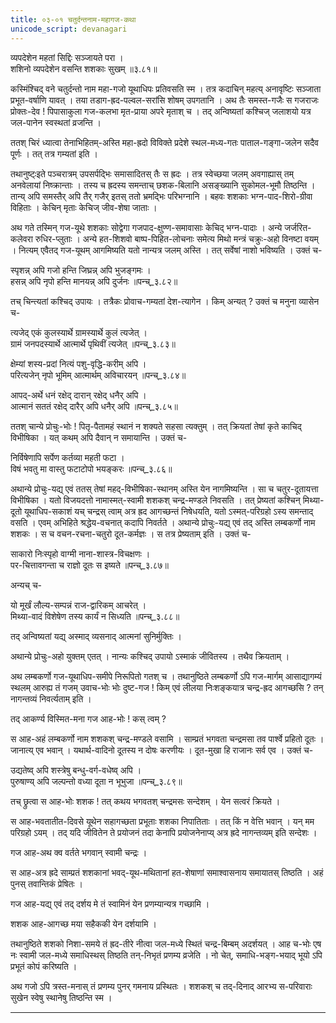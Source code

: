 ```yaml
---
title: ०३-०१ चतुर्दन्तनाम-महागज-कथा
unicode_script: devanagari
---
```

व्यपदेशेन महतां सिद्दिः सञ्जायते परा ।  
शशिनो व्यपदेशेन वसन्ति शशकाः सुखम् ॥३.८१॥  

कस्मिंश्चिद् वने चतुर्दन्तो नाम महा-गजो यूथाधिपः प्रतिवसति स्म । तत्र कदाचिन् महत्य् अनावृष्टिः सञ्जाता प्रभूत-वर्षाणि यावत् । तया तडाग-ह्रद-पल्वल-सरांसि शोषम् उपगतानि । अथ तैः समस्त-गजैः स गजराजः प्रोक्तः-देव ! पिपासाकुला गज-कलभा मृत-प्राया अपरे मृताश् च । तद् अन्विष्यतां कश्चिज् जलाशयो यत्र जल-पानेन स्वस्थतां व्रजन्ति ।  

ततश् चिरं ध्यात्वा तेनाभिहितम्-अस्ति महा-ह्रदो विविक्ते प्रदेशे स्थल-मध्य-गतः पाताल-गङ्गा-जलेन सदैव पूर्णः । तत् तत्र गम्यतां इति ।  

तथानुष्ट्ःइते पञ्चरात्रम् उपसर्पद्भिः समासादितस् तैः स ह्रदः । तत्र स्वेच्छया जलम् अवगाह्यास् तम् अनवेलायां निष्क्रान्ताः । तस्य च ह्रदस्य समन्ताच् छशक-बिलानि असङ्ख्यानि सुकोमल-भूमौ तिष्ठन्ति । तान्य् अपि समस्तैर् अपि तैर् गजैर् इतस् ततो भ्रमद्भिः परिभग्नानि । बहवः शशकाः भग्न-पाद-शिरो-ग्रीवा विहिताः । केचिन् मृताः केचिज् जीव-शेषा जाताः ।  

अथ गते तस्मिन् गज-यूथे शशकाः सोद्वेगा गजपाद-क्षुण्ण-समावासाः केचिद् भग्न-पादाः । अन्ये जर्जरित-कलेवरा रुधिर-प्लुताः । अन्ये हत-शिशवो बाष्प-पिहित-लोचनाः समेत्य मिथो मन्त्रं चक्रुः-अहो विनष्टा वयम् । नित्यम् एवैतद् गज-यूथम् आगमिष्यति यतो नान्यत्र जलम् अस्ति । तत् सर्वेषां नाशो भविष्यति । उक्तं च-  

स्पृशन्न् अपि गजो हन्ति जिघ्रन्न् अपि भुजङ्गमः ।  
हसन्न् अपि नृपो हन्ति मानयन्न् अपि दुर्जनः ॥पन्च्_३.८२॥  

तच् चिन्त्यतां कश्चिद् उपायः । तत्रैकः प्रोवाच-गम्यतां देश-त्यागेन । किम् अन्यत् ? उक्तं च मनुना व्यासेन च-  

त्यजेद् एकं कुलस्यार्थे ग्रामस्यार्थे कुलं त्यजेत् ।  
ग्रामं जनपदस्यार्थे आत्मार्थे पृथिवीं त्यजेत् ॥पन्च्_३.८३॥  

क्षेम्यां शस्य-प्रदां नित्यं पशु-वृद्धि-करीम् अपि ।  
परित्यजेन् नृपो भूमिम् आत्मार्थम् अविचारयन् ॥पन्च्_३.८४॥  

आपद्-अर्थे धनं रक्षेद् दारान् रक्षेद् धनैर् अपि ।  
आत्मानं सततं रक्षेद् दारैर् अपि धनैर् अपि ॥पन्च्_३.८५॥  

ततश् चान्ये प्रोचुः-भोः ! पितृ-पैतामहं स्थानं न शक्यते सहसा त्यक्तुम् । तत् क्रियतां तेषां कृते काचिद् विभीषिका । यत् कथम् अपि दैवान् न समायान्ति । उक्तं च-  

निर्विषेणापि सर्पेण कर्तव्या महती फटा ।  
विषं भवतु मा वास्तु फटाटोपो भयङ्करः ॥पन्च्_३.८६॥  

अथान्ये प्रोचुः-यद्य् एवं ततस् तेषां महद्-विभीषिका-स्थानम् अस्ति येन नागमिष्यन्ति । सा च चतुर-दूतायत्ता विभीषिका । यतो विजयदत्तो नामास्मत्-स्वामी शशकश् चन्द्र-मण्डले निवसति । तत् प्रेष्यतां कश्चिन् मिथ्या-दूतो यूथाधिप-सकाशं यच् चन्द्रस् त्वाम् अत्र ह्रद आगच्छन्तं निषेधयति, यतो ऽस्मत्-परिग्रहो ऽस्य समन्ताद् वसति । एवम् अभिहिते श्रद्धेय-वचनात् कदापि निवर्तते । अथान्ये प्रोचुः-यद्य् एवं तद् अस्ति लम्बकर्णो नाम शशकः । स च वचन-रचना-चतुरो दूत-कर्मज्ञः । स तत्र प्रेष्यताम् इति । उक्तं च-  

साकारो निःस्पृहो वाग्मी नाना-शास्त्र-विचक्षणः ।  
पर-चित्तावगन्ता च राज्ञो दूतः स इष्यते ॥पन्च्_३.८७॥  

अन्यच् च-  

यो मूर्खं लौल्य-सम्पन्नं राज-द्वारिकम् आचरेत् ।  
मिथ्या-वादं विशेषेण तस्य कार्यं न सिध्यति ॥पन्च्_३.८८॥  

तद् अन्विष्यतां यद्य् अस्माद् व्यसनाद् आत्मनां सुनिर्मुक्तिः ।  

अथान्ये प्रोचुः-अहो युक्तम् एतत् । नान्यः कश्चिद् उपायो ऽस्माकं जीवितस्य । तथैव क्रियताम् ।  

अथ लम्बकर्णो गज-यूथाधिप-समीपे निरूपितो गतश् च । तथानुष्ठिते लम्बकर्णो ऽपि गज-मार्गम् आसाद्यागम्यं स्थलम् आरुह्य तं गजम् उवाच-भोः भोः दुष्ट-गज ! किम् एवं लीलया निःशङ्कयात्र चन्द्र-ह्रद आगच्छसि ? तन् नागन्तव्यं निवर्त्यताम् इति ।  

तद् आकर्ण्य विस्मित-मना गज आह-भोः ! कस् त्वम् ?  

स आह-अहं लम्बकर्णो नाम शशकश् चन्द्र-मण्डले वसामि । साम्प्रतं भगवता चन्द्रमसा तव पार्श्वे प्रहितो दूतः । जानात्य् एव भवान् । यथार्थ-वादिनो दूतस्य न दोषः करणीयः । दूत-मुखा हि राजानः सर्व एव । उक्तं च-  

उद्यतेष्व् अपि शस्त्रेषु बन्धु-वर्ग-वधेष्व् अपि ।  
पुरुषाण्य् अपि जल्पन्तो वध्या दूता न भूभुजा ॥पन्च्_३.८९॥  

तच् छ्रुत्वा स आह-भोः शशक ! तत् कथय भगवतश् चन्द्रमसः सन्देशम् । येन सत्वरं क्रियते ।  

स आह-भवतातीत-दिवसे यूथेन सहागच्छता प्रभूताः शशका निपातिताः । तत् किं न वेत्ति भवान् । यन् मम परिग्रहो ऽयम् । तद् यदि जीवितेन ते प्रयोजनं तदा केनापि प्रयोजनेनाप्य् अत्र ह्रदे नागन्तव्यम् इति सन्देशः ।  

गज आह-अथ क्व वर्तते भगवान् स्वामी चन्द्रः ।  

स आह-अत्र ह्रदे साम्प्रतं शशकानां भवद्-यूथ-मथितानां हत-शेषाणां समाश्वासनाय समायातस् तिष्ठति । अहं पुनस् तवान्तिकं प्रेषितः ।  

गज आह-यद्य् एवं तद् दर्शय मे तं स्वामिनं येन प्रणम्यान्यत्र गच्छामि ।  

शशक आह-आगच्छ मया सहैककी येन दर्शयामि ।  

तथानुष्ठिते शशको निशा-समये तं ह्रद-तीरे नीत्वा जल-मध्ये स्थितं चन्द्र-बिम्बम् अदर्शयत् । आह च-भोः एष नः स्वामी जल-मध्ये समाधिस्थस् तिष्ठति तन्-निभृतं प्रणम्य व्रजेति । नो चेत्, समाधि-भङ्ग-भयाद् भूयो ऽपि प्रभूतं कोपं करिष्यति ।  

अथ गजो ऽपि त्रस्त-मनास् तं प्रणम्य पुनर् गमनाय प्रस्थितः । शशकश् च तद्-दिनाद् आरभ्य स-परिवाराः सुखेन स्वेषु स्थानेषु तिष्ठन्ति स्म ।   


***********************************************************************
